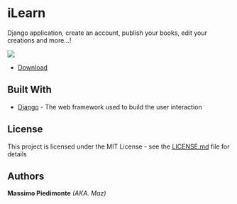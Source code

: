 # iLearn
Django application, create an account, publish your books, edit your creations and more...! 

<img src="https://image.ibb.co/hCK9Yy/lol.png" />

* [Download](https://github.com/mynameismaz/iLearn/archive/master.zip)

## Built With

* [Django](https://www.djangoproject.com/) - The web framework used to build the user interaction

## License

This project is licensed under the MIT License - see the [LICENSE.md](https://github.com/mynameismaz/iLearn/blob/master/LICENSE) file for details

 ## Authors
 
 **Massimo Piedimonte** _(AKA. Maz)_
